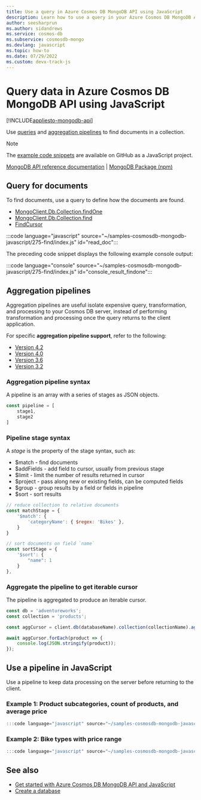 ```yaml
---
title: Use a query in Azure Cosmos DB MongoDB API using JavaScript
description: Learn how to use a query in your Azure Cosmos DB MongoDB API database using the JavaScript SDK.
author: seesharprun
ms.author: sidandrews
ms.service: cosmos-db
ms.subservice: cosmosdb-mongo
ms.devlang: javascript
ms.topic: how-to
ms.date: 07/29/2022
ms.custom: devx-track-js
---
```


# Query data in Azure Cosmos DB MongoDB API using JavaScript

[!INCLUDE[appliesto-mongodb-api](../includes/appliesto-mongodb-api.md)]

Use [queries](#query-for-documents) and [aggregation pipelines](#aggregation-pipelines) to find documents in a collection.

> [!NOTE]
> The [example code snippets](https://github.com/Azure-Samples/cosmos-db-mongodb-api-javascript-samples) are available on GitHub as a JavaScript project.

[MongoDB API reference documentation](https://docs.mongodb.com/drivers/node) | [MongoDB Package (npm)](https://www.npmjs.com/package/mongodb)


## Query for documents

To find documents, use a query to define how the documents are found. 

* [MongoClient.Db.Collection.findOne](https://mongodb.github.io/node-mongodb-native/4.7/classes/Collection.html#findOne)
* [MongoClient.Db.Collection.find](https://mongodb.github.io/node-mongodb-native/4.7/classes/Collection.html#find)
* [FindCursor](https://mongodb.github.io/node-mongodb-native/4.7/classes/FindCursor.html)

:::code language="javascript" source="~/samples-cosmosdb-mongodb-javascript/275-find/index.js" id="read_doc":::

The preceding code snippet displays the following example console output:

:::code language="console" source="~/samples-cosmosdb-mongodb-javascript/275-find/index.js" id="console_result_findone":::

## Aggregation pipelines

Aggregation pipelines are useful isolate expensive query, transformation, and processing to your Cosmos DB server, instead of performing transformation and processing once the query returns to the client application. 

For specific **aggregation pipeline support**, refer to the following: 

* [Version 4.2](feature-support-42.md#aggregation-pipeline)
* [Version 4.0](feature-support-40.md#aggregation-pipeline)
* [Version 3.6](feature-support-36.md#aggregation-pipeline)
* [Version 3.2](feature-support-32.md#aggregation-pipeline)

### Aggregation pipeline syntax

A pipeline is an array with a series of stages as JSON objects. 

```javascript
const pipeline = [
    stage1,
    stage2
]
```

### Pipeline stage syntax

A _stage_ is the property of the stage syntax, such as:

* $match - find documents
* $addFields - add field to cursor, usually from previous stage
* $limit - limit the number of results returned in cursor
* $project - pass along new or existing fields, can be computed fields
* $group - group results by a field or fields in pipeline
* $sort - sort results

```javascript
// reduce collection to relative documents
const matchStage = {
    '$match': {
        'categoryName': { $regex: 'Bikes' },
    }
}

// sort documents on field `name`
const sortStage = { 
    '$sort': { 
        "name": 1 
    } 
},
```

### Aggregate the pipeline to get iterable cursor

The pipeline is aggregated to produce an iterable cursor. 

```javascript
const db = 'adventureworks';
const collection = 'products';

const aggCursor = client.db(databaseName).collection(collectionName).aggregate(pipeline);

await aggCursor.forEach(product => {
    console.log(JSON.stringify(product));
});
```

## Use a pipeline in JavaScript

Use a pipeline to keep data processing on the server before returning to the client. 

### Example 1: Product subcategories, count of products, and average price

```javascript
:::code language="javascript" source="~/samples-cosmosdb-mongodb-javascript/280-aggregate/average-price-in-each-product-subcategory.js" id="aggregation_1":::
```

### Example 2: Bike types with price range

```javascript
:::code language="javascript" source="~/samples-cosmosdb-mongodb-javascript/280-aggregate/bike-types-and-price-ranges.js" id="aggregation_1":::
```


## See also

- [Get started with Azure Cosmos DB MongoDB API and JavaScript](how-to-javascript-get-started.md)
- [Create a database](how-to-javascript-manage-databases.md)
